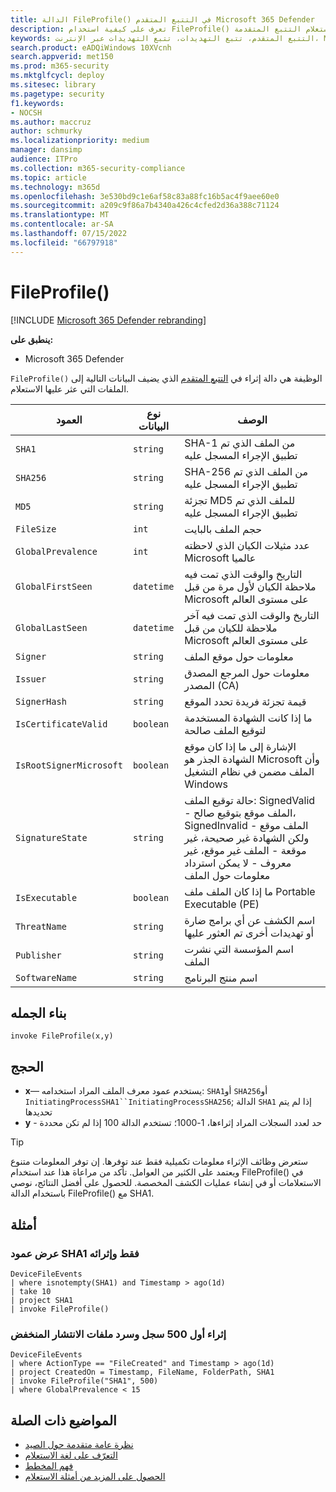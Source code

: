 ```yaml
---
title: الدالة FileProfile() في التتبع المتقدم Microsoft 365 Defender
description: تعرف على كيفية استخدام FileProfile() لإثراء معلومات حول الملفات في نتائج استعلام التتبع المتقدمة
keywords: التتبع المتقدم، تتبع التهديدات، تتبع التهديدات عبر الإنترنت، Microsoft 365 Defender، microsoft 365، m365، البحث، الاستعلام، بيانات تتبع الاستخدام، مرجع المخطط، kusto، FileProfile، ملف تعريف الملف، الوظيفة، الإثراء
search.product: eADQiWindows 10XVcnh
search.appverid: met150
ms.prod: m365-security
ms.mktglfcycl: deploy
ms.sitesec: library
ms.pagetype: security
f1.keywords:
- NOCSH
ms.author: maccruz
author: schmurky
ms.localizationpriority: medium
manager: dansimp
audience: ITPro
ms.collection: m365-security-compliance
ms.topic: article
ms.technology: m365d
ms.openlocfilehash: 3e530bd9c1e6af58c83a88fc16b5ac4f9aee60e0
ms.sourcegitcommit: a209c9f86a7b4340a426c4cfed2d36a388c71124
ms.translationtype: MT
ms.contentlocale: ar-SA
ms.lasthandoff: 07/15/2022
ms.locfileid: "66797918"
---
```

# <a name="fileprofile"></a>FileProfile()

[!INCLUDE [Microsoft 365 Defender rebranding](../includes/microsoft-defender.md)]


**ينطبق على:**
- Microsoft 365 Defender

`FileProfile()` الوظيفة هي دالة إثراء في [التتبع المتقدم](advanced-hunting-overview.md) الذي يضيف البيانات التالية إلى الملفات التي عثر عليها الاستعلام.

| العمود | نوع البيانات | الوصف |
|------------|---------------|-------------|
| `SHA1` | `string` | SHA-1 من الملف الذي تم تطبيق الإجراء المسجل عليه |
| `SHA256` | `string` | SHA-256 من الملف الذي تم تطبيق الإجراء المسجل عليه |
| `MD5` | `string` | تجزئة MD5 للملف الذي تم تطبيق الإجراء المسجل عليه |
| `FileSize` | `int` | حجم الملف بالبايت |
| `GlobalPrevalence` | `int` | عدد مثيلات الكيان الذي لاحظته Microsoft عالميا |
| `GlobalFirstSeen` | `datetime` | التاريخ والوقت الذي تمت فيه ملاحظة الكيان لأول مرة من قبل Microsoft على مستوى العالم |
| `GlobalLastSeen` | `datetime` | التاريخ والوقت الذي تمت فيه آخر ملاحظة للكيان من قبل Microsoft على مستوى العالم |
| `Signer` | `string` | معلومات حول موقع الملف |
| `Issuer` | `string` | معلومات حول المرجع المصدق المصدر (CA) |
| `SignerHash` | `string` | قيمة تجزئة فريدة تحدد الموقع |
| `IsCertificateValid` | `boolean` | ما إذا كانت الشهادة المستخدمة لتوقيع الملف صالحة |
| `IsRootSignerMicrosoft` | `boolean` | الإشارة إلى ما إذا كان موقع الشهادة الجذر هو Microsoft وأن الملف مضمن في نظام التشغيل Windows |
| `SignatureState` | `string` | حالة توقيع الملف: SignedValid - الملف موقع بتوقيع صالح، SignedInvalid - الملف موقع ولكن الشهادة غير صحيحة، غير موقعة - الملف غير موقع، غير معروف - لا يمكن استرداد معلومات حول الملف
| `IsExecutable` | `boolean` | ما إذا كان الملف ملف Portable Executable (PE) |
| `ThreatName` | `string` | اسم الكشف عن أي برامج ضارة أو تهديدات أخرى تم العثور عليها |
| `Publisher` | `string` | اسم المؤسسة التي نشرت الملف |
| `SoftwareName` | `string` | اسم منتج البرنامج |

## <a name="syntax"></a>بناء الجمله

```kusto
invoke FileProfile(x,y)
```

## <a name="arguments"></a>الحجج

- **x**— يستخدم عمود معرف الملف المراد استخدامه: `SHA1`أو `SHA256`أو `InitiatingProcessSHA1``InitiatingProcessSHA256`; الدالة `SHA1` إذا لم يتم تحديدها
- **y** - حد لعدد السجلات المراد إثراءها، 1-1000؛ تستخدم الدالة 100 إذا لم تكن محددة


>[!TIP]
> ستعرض وظائف الإثراء معلومات تكميلية فقط عند توفرها. إن توفر المعلومات متنوع ويعتمد على الكثير من العوامل. تأكد من مراعاة هذا عند استخدام FileProfile() في الاستعلامات أو في إنشاء عمليات الكشف المخصصة. للحصول على أفضل النتائج، نوصي باستخدام الدالة FileProfile() مع SHA1.

## <a name="examples"></a>أمثلة

### <a name="project-only-the-sha1-column-and-enrich-it"></a>عرض عمود SHA1 فقط وإثرائه

```kusto
DeviceFileEvents
| where isnotempty(SHA1) and Timestamp > ago(1d)
| take 10
| project SHA1
| invoke FileProfile()
```

### <a name="enrich-the-first-500-records-and-list-low-prevalence-files"></a>إثراء أول 500 سجل وسرد ملفات الانتشار المنخفض

```kusto
DeviceFileEvents
| where ActionType == "FileCreated" and Timestamp > ago(1d)
| project CreatedOn = Timestamp, FileName, FolderPath, SHA1
| invoke FileProfile("SHA1", 500) 
| where GlobalPrevalence < 15
```

## <a name="related-topics"></a>المواضيع ذات الصلة
- [نظرة عامة متقدمة حول الصيد](advanced-hunting-overview.md)
- [التعرّف على لغة الاستعلام](advanced-hunting-query-language.md)
- [فهم المخطط](advanced-hunting-schema-tables.md)
- [الحصول على المزيد من أمثلة الاستعلام](advanced-hunting-shared-queries.md)

